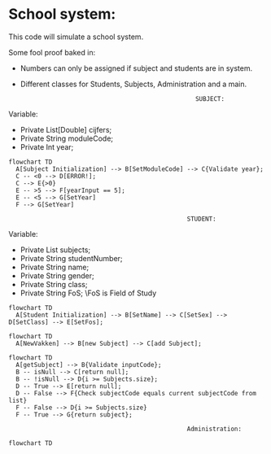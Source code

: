 # School system:

This code will simulate a school system.

Some fool proof baked in:
* Numbers can only be assigned if subject and students are in system.
* Different classes for Students, Subjects, Administration and a main.

                                                      SUBJECT:
Variable:
  * Private List[Double] cijfers;
  * Private String moduleCode;
  * Private Int year;

```mermaid
flowchart TD
  A[Subject Initialization] --> B[SetModuleCode] --> C{Validate year};
  C -- <0 --> D[ERROR!];
  C --> E{>0}
  E -- >5 --> F[yearInput == 5];
  E -- <5 --> G[SetYear]
  F --> G[SetYear]
```

                                                     STUDENT:
Variable:
  * Private List<Subject> subjects;
  * Private String studentNumber;
  * Private String name;
  * Private String gender;
  * Private String class;
  * Private String FoS;    \\FoS is Field of Study

```mermaid
flowchart TD
  A[Student Initialization] --> B[SetName] --> C[SetSex] --> D[SetClass] --> E[SetFos];
```
  
```mermaid
flowchart TD
  A[NewVakken] --> B[new Subject] --> C[add Subject];
```
  
```mermaid
flowchart TD
  A[getSubject] --> B{Validate inputCode};
  B -- isNull --> C[return null];
  B -- !isNull --> D{i >= Subjects.size};
  D -- True --> E[return null];
  D -- False --> F{Check subjectCode equals current subjectCode from list}
  F -- False --> D{i >= Subjects.size}
  F -- True --> G{return subject};
```
  
                                                     Administration:
```mermaid
flowchart TD

```
